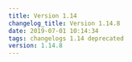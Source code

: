 ```yaml
---
title: Version 1.14
changelog_title: Version 1.14.8
date: 2019-07-01 10:14:34 
tags: changelogs 1.14 deprecated
version: 1.14.8
---
```

<script src="https://gist.github.com/spinnaker-release/f223e8c3790e2ded5cfde046965e658d.js"/>